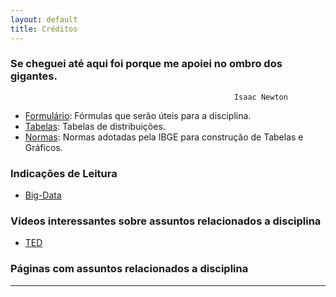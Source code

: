 ```yaml
---
layout: default
title: Créditos
---
```


### Se cheguei até aqui foi porque me apoiei no ombro dos gigantes.
                                                      Isaac Newton

* [Formulário][formulario]: Fórmulas que serão úteis para a disciplina.
* [Tabelas][tabelas]: Tabelas de distribuições.
* [Normas][normas]: Normas adotadas pela IBGE para construção de Tabelas e Gráficos. 

### Indicações de Leitura
 
* [Big-Data](https://www.ft.com/content/21a6e7d8-b479-11e3-a09a-00144feabdc0#axzz2xjWmakCY) 
 
### Vídeos interessantes sobre assuntos relacionados a disciplina

* [TED](https://www.ted.com/talks/arthur_benjamin_s_formula_for_changing_math_education?language=en)

### Páginas com assuntos relacionados a disciplina



---

[formulario]: https://rawgit.com/maf105/maf105.github.io/master/Materiais/formulario.pdf
[tabelas]: https://rawgit.com/maf105/maf105.github.io/master/Materiais/tabelasEST.pdf
[normas]: https://rawgit.com/maf105/maf105.github.io/master/Materiais/normas_tabelasgraficoS.PDF